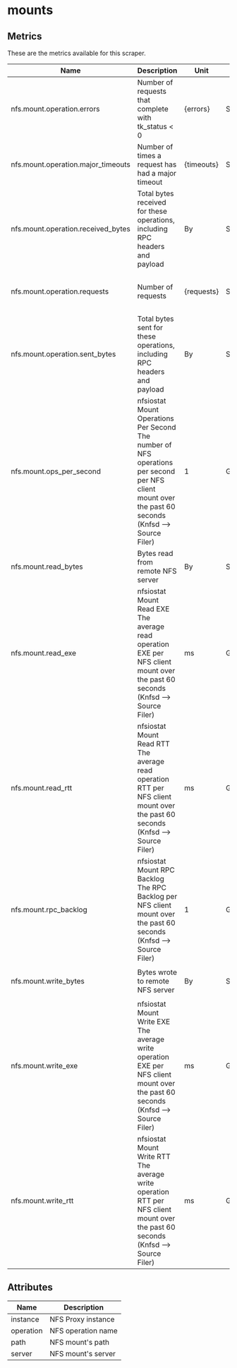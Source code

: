 [comment]: <> (Code generated by mdatagen. DO NOT EDIT.)

# mounts

## Metrics

These are the metrics available for this scraper.

| Name | Description | Unit | Type | Attributes |
| ---- | ----------- | ---- | ---- | ---------- |
| nfs.mount.operation.errors | Number of requests that complete with tk_status < 0 | {errors} | Sum(Int) | <ul> <li>server</li> <li>instance</li> <li>operation</li> </ul> |
| nfs.mount.operation.major_timeouts | Number of times a request has had a major timeout | {timeouts} | Sum(Int) | <ul> <li>server</li> <li>instance</li> <li>operation</li> </ul> |
| nfs.mount.operation.received_bytes | Total bytes received for these operations, including RPC headers and payload | By | Sum(Int) | <ul> <li>server</li> <li>instance</li> <li>operation</li> </ul> |
| nfs.mount.operation.requests | Number of requests | {requests} | Sum(Int) | <ul> <li>server</li> <li>instance</li> <li>operation</li> </ul> |
| nfs.mount.operation.sent_bytes | Total bytes sent for these operations, including RPC headers and payload | By | Sum(Int) | <ul> <li>server</li> <li>instance</li> <li>operation</li> </ul> |
| nfs.mount.ops_per_second | nfsiostat Mount Operations Per Second The number of NFS operations per second per NFS client mount over the past 60 seconds (Knfsd --> Source Filer)  | 1 | Gauge(Double) | <ul> <li>server</li> <li>instance</li> </ul> |
| nfs.mount.read_bytes | Bytes read from remote NFS server | By | Sum(Int) | <ul> <li>server</li> <li>instance</li> </ul> |
| nfs.mount.read_exe | nfsiostat Mount Read EXE The average read operation EXE per NFS client mount over the past 60 seconds (Knfsd --> Source Filer)  | ms | Gauge(Double) | <ul> <li>server</li> <li>instance</li> </ul> |
| nfs.mount.read_rtt | nfsiostat Mount Read RTT The average read operation RTT per NFS client mount over the past 60 seconds (Knfsd --> Source Filer)  | ms | Gauge(Double) | <ul> <li>server</li> <li>instance</li> </ul> |
| nfs.mount.rpc_backlog | nfsiostat Mount RPC Backlog The RPC Backlog per NFS client mount over the past 60 seconds (Knfsd --> Source Filer)  | 1 | Gauge(Double) | <ul> <li>server</li> <li>instance</li> </ul> |
| nfs.mount.write_bytes | Bytes wrote to remote NFS server | By | Sum(Int) | <ul> <li>server</li> <li>instance</li> </ul> |
| nfs.mount.write_exe | nfsiostat Mount Write EXE The average write operation EXE per NFS client mount over the past 60 seconds (Knfsd --> Source Filer)  | ms | Gauge(Double) | <ul> <li>server</li> <li>instance</li> </ul> |
| nfs.mount.write_rtt | nfsiostat Mount Write RTT The average write operation RTT per NFS client mount over the past 60 seconds (Knfsd --> Source Filer)  | ms | Gauge(Double) | <ul> <li>server</li> <li>instance</li> </ul> |

## Attributes

| Name | Description |
| ---- | ----------- |
| instance | NFS Proxy instance |
| operation | NFS operation name |
| path | NFS mount's path |
| server | NFS mount's server |

